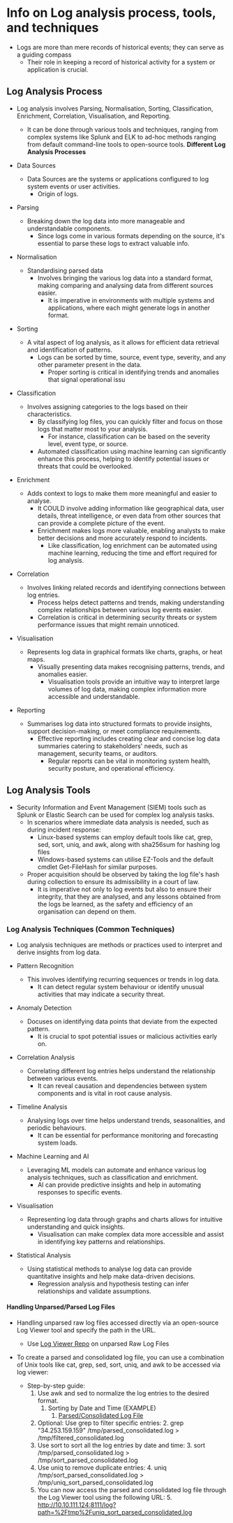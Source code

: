 # Info on Log analysis process, tools, and techniques

* Logs are more than mere records of historical events; they can serve as a guiding compass
  * Their role in keeping a record of historical activity for a system or application is crucial.

## Log Analysis Process

* Log analysis involves Parsing, Normalisation, Sorting, Classification, Enrichment, Correlation, Visualisation, and Reporting.
  * It can be done through various tools and techniques, ranging from complex systems like Splunk and ELK to ad-hoc methods ranging from default command-line tools to open-source tools.
**Different Log Analysis Processes**

* Data Sources
  * Data Sources are the systems or applications configured to log system events or user activities.
    * Origin of logs.

* Parsing
  * Breaking down the log data into more manageable and understandable components.
    * Since logs come in various formats depending on the source, it's essential to parse these logs to extract valuable info.

* Normalisation
  * Standardising parsed data
    * Involves bringing the various log data into a standard format, making comparing and analysing data from different sources easier.
      * It is imperative in environments with multiple systems and applications, where each might generate logs in another format.

* Sorting
  * A vital aspect of log analysis, as it allows for efficient data retrieval and identification of patterns.
    * Logs can be sorted by time, source, event type, severity, and any other parameter present in the data.
      * Proper sorting is critical in identifying trends and anomalies that signal operational issu

* Classification
  * Involves assigning categories to the logs based on their characteristics.
    * By classifying log files, you can quickly filter and focus on those logs that matter most to your analysis.
      * For instance, classification can be based on the severity level, event type, or source.
    * Automated classification using machine learning can significantly enhance this process, helping to identify potential issues or threats that could be overlooked.

* Enrichment
  * Adds context to logs to make them more meaningful and easier to analyse.
    * It COULD involve adding information like geographical data, user details, threat intelligence, or even data from other sources that can provide a complete picture of the event.
    * Enrichment makes logs more valuable, enabling analysts to make better decisions and more accurately respond to incidents.
      * Like classification, log enrichment can be automated using machine learning, reducing the time and effort required for log analysis.

* Correlation
  * Involves linking related records and identifying connections between log entries.
    * Process helps detect patterns and trends, making understanding complex relationships between various log events easier.
    * Correlation is critical in determining security threats or system performance issues that might remain unnoticed.

* Visualisation
  * Represents log data in graphical formats like charts, graphs, or heat maps.
    * Visually presenting data makes recognising patterns, trends, and anomalies easier.
      * Visualisation tools provide an intuitive way to interpret large volumes of log data, making complex information more accessible and understandable.

* Reporting
  * Summarises log data into structured formats to provide insights, support decision-making, or meet compliance requirements.
    * Effective reporting includes creating clear and concise log data summaries catering to stakeholders' needs, such as management, security teams, or auditors.
      * Regular reports can be vital in monitoring system health, security posture, and operational efficiency.

## Log Analysis Tools

* Security Information and Event Management (SIEM) tools such as Splunk or Elastic Search can be used for complex log analysis tasks.
  * In scenarios where immediate data analysis is needed, such as during incident response:
    * Linux-based systems can employ default tools like cat, grep, sed, sort, uniq, and awk, along with sha256sum for hashing log files
    * Windows-based systems can utilise EZ-Tools and the default cmdlet Get-FileHash for similar purposes.
  * Proper acquisition should be observed by taking the log file's hash during collection to ensure its admissibility in a court of law.
    * It is imperative not only to log events but also to ensure their integrity, that they are analysed, and any lessons obtained from the logs be learned, as the safety and efficiency of an organisation can depend on them.

### Log Analysis Techniques (Common Techniques)

* Log analysis techniques are methods or practices used to interpret and derive insights from log data.

* Pattern Recognition
  * This involves identifying recurring sequences or trends in log data.
    * It can detect regular system behaviour or identify unusual activities that may indicate a security threat.

* Anomaly Detection
  * Docuses on identifying data points that deviate from the expected pattern.
    * It is crucial to spot potential issues or malicious activities early on.

* Correlation Analysis
  * Correlating different log entries helps understand the relationship between various events.
    * It can reveal causation and dependencies between system components and is vital in root cause analysis.

* Timeline Analysis
  * Analysing logs over time helps understand trends, seasonalities, and periodic behaviours.
    * It can be essential for performance monitoring and forecasting system loads.

* Machine Learning and AI
  * Leveraging ML models can automate and enhance various log analysis techniques, such as classification and enrichment.
    * AI can provide predictive insights and help in automating responses to specific events.

* Visualisation
  * Representing log data through graphs and charts allows for intuitive understanding and quick insights.
    * Visualisation can make complex data more accessible and assist in identifying key patterns and relationships.

* Statistical Analysis
  * Using statistical methods to analyse log data can provide quantitative insights and help make data-driven decisions.
    * Regression analysis and hypothesis testing can infer relationships and validate assumptions.

#### Handling Unparsed/Parsed Log Files

* Handling unparsed raw log files accessed directly via an open-source Log Viewer tool and specify the path in the URL.
  * Use [Log Viewer Repo](<https://github.com/sevdokimov/log-viewer>) on unparsed Raw Log Files

* To create a parsed and consolidated log file, you can use a combination of Unix tools like cat, grep, sed, sort, uniq, and awk to be accessed via log viewer:
  * Step-by-step guide:
    1. Use awk and sed to normalize the log entries to the desired format.
       1. Sorting by Date and Time (EXAMPLE)
          1. [Parsed/Consolidated Log File](/Logging/scripts/parse.md)
    2. Optional: Use grep to filter specific entries:
       2. grep "34.253.159.159" /tmp/parsed_consolidated.log > /tmp/filtered_consolidated.log
    3. Use sort to sort all the log entries by date and time:
       3. sort /tmp/parsed_consolidated.log > /tmp/sort_parsed_consolidated.log
    4. Use uniq to remove duplicate entries:
       4. uniq /tmp/sort_parsed_consolidated.log > /tmp/uniq_sort_parsed_consolidated.log
    5. You can now access the parsed and consolidated log file through the Log Viewer tool using the following URL:
       5. http://10.10.111.124:8111/log?path=%2Ftmp%2Funiq_sort_parsed_consolidated.log
